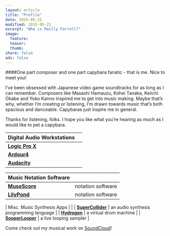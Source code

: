 ```yaml
---
layout: article
title: "Profile"
date: 2015-05-21
modified: 2015-05-21
excerpt: "Who is Reilly Farrell?"
image:
  feature: 
  teaser: 
  thumb:
share: false
ads: false
---
```


####One part composer and one part capybara fanatic - that is me. Nice to meet you!

I’ve been obsessed with Japanese video game soundtracks for as long as I can remember. Composers like Masashi Hamauzu, Kohei Tanaka, Keiichi Okabe and Yoko Kanno inspired me to get into music making. Maybe that’s why, whether I’m creating or listening, I’m drawn towards music that’s both spacious and danceable. Capybaras just inspire me in general.

Thanks for listening, folks. I hope you like what you’re hearing as much as I would like to pet a capybara.

| Digital Audio Workstations                          |                                         |
|-----------------------------------------------------|-----------------------------------------|
| [**Logic Pro X**](http://www.apple.com/logic-pro/)  |                                         |
| [**Ardour4**](http://ardour.org)                    |                                         |
| [**Audacity**](http://web.audacityteam.org/about/)  |                                         |

| Music Notation Software                             |                                         |
|-----------------------------------------------------|-----------------------------------------|
| [**MuseScore**](https://musescore.org)              | notation software                       |
| [**LilyPond**](http://lilypond.org/)                | notation software                       |

| Misc. Music Synthesis Apps                          |                                         |
| [**SuperCollider**](http://supercollider.github.io) | an audio synthesis programming language |
| [**Hydrogen**](http://www.hydrogen-music.org/hcms/) | a virtual drum machine                  |
| [**SooperLooper**](http://essej.net/sooperlooper/)  | a live looping sampler                  |

Come check out my musical work on [SoundCloud](https://soundcloud.com/reillyfarrell/tracks)!
